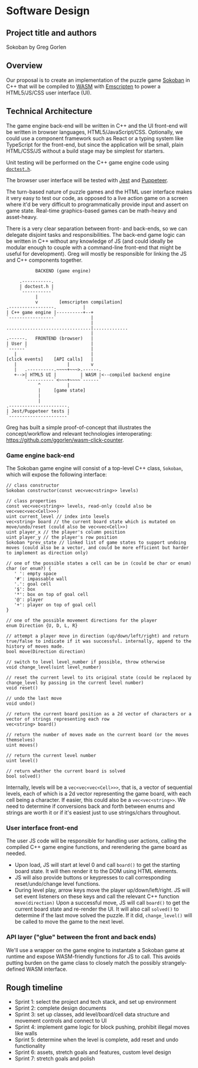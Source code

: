 # Software Design

## Project title and authors

Sokoban by Greg Gorlen

## Overview

Our proposal is to create an implementation of the puzzle game [Sokoban](https://en.wikipedia.org/wiki/Sokoban) in C++ that will be compiled to [WASM](https://en.wikipedia.org/wiki/WebAssembly) with [Emscripten](https://en.wikipedia.org/wiki/Emscripten) to power a HTML5/JS/CSS user interface (UI).

## Technical Architecture

The game engine back-end will be written in C++ and the UI front-end will be written in browser languages, HTML5/JavaScript/CSS. Optionally, we could use a component framework such as React or a typing system like TypeScript for the front-end, but since the application will be small, plain HTML/CSS/JS without a build stage may be simplest for starters.

Unit testing will be performed on the C++ game engine code using [`doctest.h`](https://github.com/doctest/doctest).

The browser user interface will be tested with [Jest](https://github.com/facebook/jest) and [Puppeteer](https://github.com/puppeteer/puppeteer/).

The turn-based nature of puzzle games and the HTML user interface makes it very easy to test our code, as opposed to a live action game on a screen where it'd be very difficult to programmatically provide input and assert on game state. Real-time graphics-based games can be math-heavy and asset-heavy.

There is a very clear separation between front- and back-ends, so we can delegate disjoint tasks and responsibilities. The back-end game logic can be written in C++ without any knowledge of JS (and could ideally be modular enough to couple with a command-line front-end that might be useful for development). Greg will mostly be responsible for linking the JS and C++ components together.

```
           BACKEND (game engine)

     .-----------.
     | doctest.h |
     `-----------`
           |
           v        [emscripten compilation]
.-----------------.          |
| C++ game engine |----------+--+
`-----------------`             |
                                |
................................|.............
                                |
.------.   FRONTEND (browser)   |
| User |                        |
`------`                        |
   |                            |
[click events]    [API calls]   |
   |                   |        v
   |   .----------.~~~~+~~~>.------.
   +-->| HTML5 UI |         | WASM |<--compiled backend engine
       `----------`<~~~+~~~~`------`
            ^          |
            |     [game state]
            |
            |
.----------------------.
| Jest/Puppeteer tests |
`----------------------`
```

Greg has built a simple proof-of-concept that illustrates the concept/workflow and relevant technologies interoperating: <https://github.com/ggorlen/wasm-click-counter>.

### Game engine back-end

The Sokoban game engine will consist of a top-level C++ class, `Sokoban`, which will expose the following interface:

```
// class constructor
Sokoban constructor(const vec<vec<string>> levels)

// class properties
const vec<vec<string>> levels, read-only (could also be vec<vec<vec<Cell>>>)
uint current_level // index into levels
vec<string> board // the current board state which is mutated on move/undo/reset (could also be vec<vec<Cell>>)
uint player_x // the player's column position
uint player_y // the player's row position
Sokoban *prev_state // linked list of game states to support undoing moves (could also be a vector, and could be more efficient but harder to implement as direction only)

// one of the possible states a cell can be in (could be char or enum)
char (or enum?) {
   ' ': empty space
   '#': impassable wall
   '.': goal cell
   '$': box
   '*': box on top of goal cell
   '@': player
   '+': player on top of goal cell
}

// one of the possible movement directions for the player
enum Direction {U, D, L, R}

// attempt a player move in direction (up/down/left/right) and return true/false to indicate if it was successful. internally, append to the history of moves made.
bool move(Direction direction)

// switch to level level_number if possible, throw otherwise
void change_level(uint level_number)

// reset the current level to its original state (could be replaced by change_level by passing in the current level number)
void reset()

// undo the last move
void undo()

// return the current board position as a 2d vector of characters or a vector of strings representing each row
vec<string> board()

// return the number of moves made on the current board (or the moves themselves)
uint moves()

// return the current level number
uint level()

// return whether the current board is solved
bool solved()
```

Internally, levels will be a `vec<vec<vec<Cell>>>`, that is, a vector of sequential levels, each of which is a 2d vector representing the game board, with each cell being a character. If easier, this could also be a `vec<vec<string>>`. We need to determine if conversions back and forth between enums and strings are worth it or if it's easiest just to use strings/chars throughout.

### User interface front-end

The user JS code will be responsible for handling user actions, calling the compiled C++ game engine functions, and rerendering the game board as needed.

- Upon load, JS will start at level 0 and call `board()` to get the starting board state. It will then render it to the DOM using HTML elements.
- JS will also provide buttons or keypresses to call corresponding reset/undo/change level functions.
- During level play, arrow keys move the player up/down/left/right. JS will set event listeners on these keys and call the relevant C++ function `move(direction)` Upon a successful move, JS will call `board()` to get the current board state and re-render the UI. It will also call `solved()` to determine if the last move solved the puzzle. If it did, `change_level()` will be called to move the game to the next level.

### API layer ("glue" between the front and back ends)

We'll use a wrapper on the game engine to instantate a Sokoban game at runtime and expose WASM-friendly functions for JS to call. This avoids putting burden on the game class to closely match the possibly strangely-defined WASM interface.

## Rough timeline

- Sprint 1: select the project and tech stack, and set up environment
- Sprint 2: complete design documents
- Sprint 3: set up classes, add level/board/cell data structure and movement controls and connect to UI
- Sprint 4: implement game logic for block pushing, prohibit illegal moves like walls
- Sprint 5: determine when the level is complete, add reset and undo functionality
- Sprint 6: assets, stretch goals and features, custom level design
- Sprint 7: stretch goals and polish

